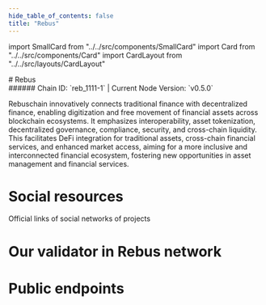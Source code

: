 ```yaml
---
hide_table_of_contents: false
title: "Rebus"
---
```


import SmallCard from "../../src/components/SmallCard"
import Card from "../../src/components/Card"
import CardLayout from "../../src/layouts/CardLayout"

<div class="h1-with-icon icon-rebus">
# Rebus
</div>
###### Chain ID: `reb_1111-1` | Current Node Version: `v0.5.0`


Rebuschain innovatively connects traditional finance with decentralized finance, enabling digitization and free movement of financial assets across blockchain ecosystems. It emphasizes interoperability, asset tokenization, decentralized governance, compliance, security, and cross-chain liquidity. This facilitates DeFi integration for traditional assets, cross-chain financial services, and enhanced market access, aiming for a more inclusive and interconnected financial ecosystem, fostering new opportunities in asset management and financial services.

# Social resources
Official links of social networks of projects

<CardLayout autoFitEnabled={false}>
    <SmallCard to="https://www.rebuschain.com/" header={{label: "Website", translateId: "social-telegram"}} iconPath="img/website-icon.svg"/>
    <SmallCard to="https://github.com/rebuschain" header={{label: "GitHub", translateId: "social-telegram"}} iconPath="img/github-icon.svg"/>
    <SmallCard to="https://discord.com/invite/rebuschain" header={{label: "Discord", translateId: "social-telegram"}} iconPath="img/discord-icon.svg"/>
    <SmallCard to="https://twitter.com/RebusChain" header={{label: "X", translateId: "social-telegram"}} iconPath="img/x-icon.svg"/>
    <SmallCard to="https://t.me/RebusChain" header={{label: "Telegram", translateId: "social-telegram"}} iconPath="img/telegram-icon.svg"/>
</CardLayout>

# Our validator in Rebus network

<CardLayout autoFitEnabled={true}>
    <Card
        to="https://rebus.explorers.guru/validator/rebusvaloper1ssvn4vrw8c40r6zgyhhxclhp36n75sulca02pl"
        header={{
            label: "[NODERS]TEAM",
            translateId: "development-setup",
        }}
        body={{
            label: "Trusted blockchain validator",
        }}
        iconPath="img/kotlin-icon.svg"
    />
</CardLayout>

# Public endpoints 

<CardLayout autoFitEnabled={true}>
    <SmallCard to="https://rebus-rpc.noders.services" header={{label: "RPC Endpoint", translateId: "rpc-endpoint"}}/>
    <SmallCard to="https://rebus-api.noders.services" header={{label: "API Endpoint", translateId: "api-endpoint"}}/>
    <SmallCard to="https://rebus-jsonrpc.noders.services" header={{label: "json-RPC Endpoint", translateId: "jrpc-endpoint"}}/>
    <SmallCard to="http://rebus-grpc.noders.services:18090" header={{label: "gRPC Endpoint", translateId: "grpc-endpoint"}}/>
    <SmallCard to="https://cosmoslist.co/mainnet/rebus" header={{label: "Cosmoslist Endpoint", translateId: "cosmoslist-endpoint"}}/>
</CardLayout>



